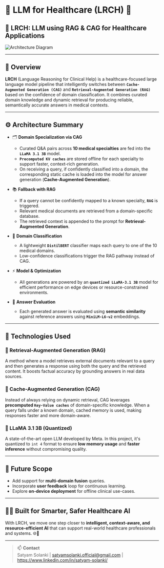 # 🤖 LLM for Healthcare (LRCH) 🚀

## 🏥 LRCH: LLM using RAG & CAG for Healthcare Applications

![Architecture Diagram](https://github.com/user-attachments/assets/09d6439d-4d7d-46c6-be69-6a2535d21a29)

---

## 🧠 Overview

**LRCH** (Language Reasoning for Clinical Help) is a healthcare-focused large language model pipeline that intelligently switches between **`Cache-Augmented Generation (CAG)`** and **`Retrieval-Augmented Generation (RAG)`** based on the confidence of domain classification. It combines curated domain knowledge and dynamic retrieval for producing reliable, semantically accurate answers in medical contexts.

---

## ⚙️ Architecture Summary

- 🗂️ **Domain Specialization via CAG**  
  - Curated Q&A pairs across **10 medical specialties** are fed into the **`LLaMA 3.1 3B`** model.
  - **`Precomputed KV caches`** are stored offline for each specialty to support faster, context-rich generation.
  - On receiving a query, if confidently classified into a domain, the corresponding static cache is loaded into the model for answer generation (**Cache-Augmented Generation**).

- 📚 **Fallback with RAG**  
  - If a query cannot be confidently mapped to a known specialty, **`RAG`** is triggered.
  - Relevant medical documents are retrieved from a domain-specific database.
  - The retrieved context is appended to the prompt for **Retrieval-Augmented Generation**.

- 🧪 **Domain Classification**  
  - A lightweight **`DistilBERT`** classifier maps each query to one of the 10 medical domains.
  - Low-confidence classifications trigger the RAG pathway instead of CAG.

- ⚡ **Model & Optimization**  
  - All generations are powered by an **`quantized LLaMA-3.1 3B`** model for efficient performance on edge devices or resource-constrained environments.

- 🔎 **Answer Evaluation**  
  - Each generated answer is evaluated using **semantic similarity** against reference answers using **`MiniLM-L6-v2`** embeddings.

---

## 📘 Technologies Used

### 🔄 Retrieval-Augmented Generation (RAG)
A method where a model retrieves external documents relevant to a query and then generates a response using both the query and the retrieved content. It boosts factual accuracy by grounding answers in real data sources.

### 🧠 Cache-Augmented Generation (CAG)
Instead of always relying on dynamic retrieval, CAG leverages **precomputed `Key-Value caches`** of domain-specific knowledge. When a query falls under a known domain, cached memory is used, making responses faster and more domain-aware.

### 🦙 LLaMA 3.1 3B (Quantized)
A state-of-the-art open LLM developed by Meta. In this project, it's quantized to `int 4` format to ensure **low memory usage** and **faster inference** without compromising quality.

---

## 🏁 Future Scope

- Add support for **multi-domain fusion** queries.  
- Incorporate **user feedback** loop for continuous learning.  
- Explore **on-device deployment** for offline clinical use-cases.  

---

## 🧑‍⚕️ Built for Smarter, Safer Healthcare AI

With LRCH, we move one step closer to **intelligent, context-aware, and resource-efficient AI** that can support real-world healthcare professionals and systems. 🌐💊

---

> 📫 **Contact**  
> Satyam Solanki |
> satyamsolanki.official@gmail.com |
> https://www.linkedin.com/in/satyam-solanki/

